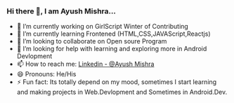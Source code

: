### Hi there 👋, I am Ayush Mishra...

- 🔭 I’m currently working on GirlScript Winter of Contributing 
- 🌱 I’m currently learning Frontened (HTML,CSS,JAVAScript,Reactjs)
- 👯 I’m looking to collaborate on Open soure Program
- 🤔 I’m looking for help with learning and exploring more in Android Devlopment
- 📫 How to reach me: [Linkedin - @Ayush Mishra](https://www.linkedin.com/in/ayush-b-m/)
- 😄 Pronouns: He/His
- ⚡ Fun fact: Its totally depend on my mood, sometimes I start learning and making projects in Web.Devlopment and Sometimes in Android.Dev.

